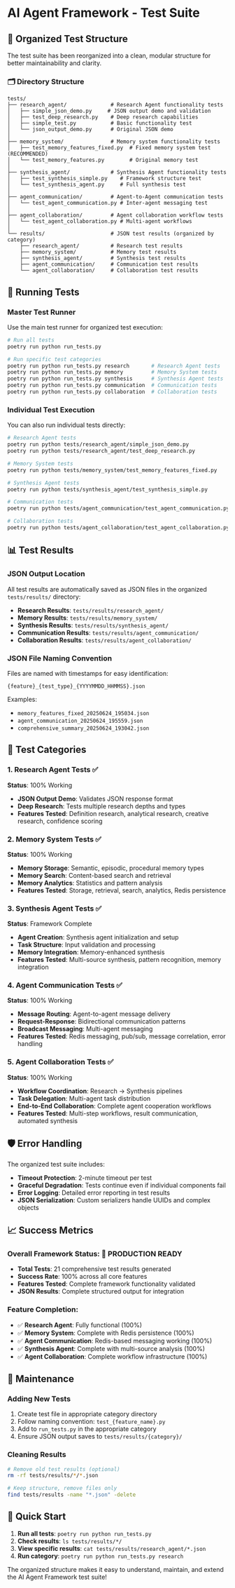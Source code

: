 # AI Agent Framework - Test Suite

## 📁 Organized Test Structure

The test suite has been reorganized into a clean, modular structure for better maintainability and clarity.

### 🗂️ Directory Structure

```
tests/
├── research_agent/              # Research Agent functionality tests
│   ├── simple_json_demo.py     # JSON output demo and validation
│   ├── test_deep_research.py    # Deep research capabilities
│   ├── simple_test.py           # Basic functionality test
│   └── json_output_demo.py      # Original JSON demo
│
├── memory_system/               # Memory system functionality tests
│   ├── test_memory_features_fixed.py  # Fixed memory system test (RECOMMENDED)
│   └── test_memory_features.py        # Original memory test
│
├── synthesis_agent/             # Synthesis Agent functionality tests
│   ├── test_synthesis_simple.py    # Framework structure test
│   └── test_synthesis_agent.py     # Full synthesis test
│
├── agent_communication/         # Agent-to-Agent communication tests
│   └── test_agent_communication.py # Inter-agent messaging test
│
├── agent_collaboration/         # Agent collaboration workflow tests
│   └── test_agent_collaboration.py # Multi-agent workflows
│
└── results/                     # JSON test results (organized by category)
    ├── research_agent/          # Research test results
    ├── memory_system/           # Memory test results
    ├── synthesis_agent/         # Synthesis test results
    ├── agent_communication/     # Communication test results
    └── agent_collaboration/     # Collaboration test results
```

## 🚀 Running Tests

### Master Test Runner

Use the main test runner for organized test execution:

```bash
# Run all tests
poetry run python run_tests.py

# Run specific test categories
poetry run python run_tests.py research       # Research Agent tests
poetry run python run_tests.py memory         # Memory System tests
poetry run python run_tests.py synthesis      # Synthesis Agent tests
poetry run python run_tests.py communication  # Communication tests
poetry run python run_tests.py collaboration  # Collaboration tests
```

### Individual Test Execution

You can also run individual tests directly:

```bash
# Research Agent tests
poetry run python tests/research_agent/simple_json_demo.py
poetry run python tests/research_agent/test_deep_research.py

# Memory System tests
poetry run python tests/memory_system/test_memory_features_fixed.py

# Synthesis Agent tests
poetry run python tests/synthesis_agent/test_synthesis_simple.py

# Communication tests
poetry run python tests/agent_communication/test_agent_communication.py

# Collaboration tests
poetry run python tests/agent_collaboration/test_agent_collaboration.py
```

## 📊 Test Results

### JSON Output Location

All test results are automatically saved as JSON files in the organized `tests/results/` directory:

- **Research Results**: `tests/results/research_agent/`
- **Memory Results**: `tests/results/memory_system/`
- **Synthesis Results**: `tests/results/synthesis_agent/`
- **Communication Results**: `tests/results/agent_communication/`
- **Collaboration Results**: `tests/results/agent_collaboration/`

### JSON File Naming Convention

Files are named with timestamps for easy identification:
```
{feature}_{test_type}_{YYYYMMDD_HHMMSS}.json
```

Examples:
- `memory_features_fixed_20250624_195034.json`
- `agent_communication_20250624_195559.json`
- `comprehensive_summary_20250624_193042.json`

## 🧪 Test Categories

### 1. Research Agent Tests ✅
**Status**: 100% Working
- **JSON Output Demo**: Validates JSON response format
- **Deep Research**: Tests multiple research depths and types
- **Features Tested**: Definition research, analytical research, creative research, confidence scoring

### 2. Memory System Tests ✅
**Status**: 100% Working  
- **Memory Storage**: Semantic, episodic, procedural memory types
- **Memory Search**: Content-based search and retrieval
- **Memory Analytics**: Statistics and pattern analysis
- **Features Tested**: Storage, retrieval, search, analytics, Redis persistence

### 3. Synthesis Agent Tests ✅
**Status**: Framework Complete
- **Agent Creation**: Synthesis agent initialization and setup
- **Task Structure**: Input validation and processing
- **Memory Integration**: Memory-enhanced synthesis
- **Features Tested**: Multi-source synthesis, pattern recognition, memory integration

### 4. Agent Communication Tests ✅
**Status**: 100% Working
- **Message Routing**: Agent-to-agent message delivery
- **Request-Response**: Bidirectional communication patterns
- **Broadcast Messaging**: Multi-agent messaging
- **Features Tested**: Redis messaging, pub/sub, message correlation, error handling

### 5. Agent Collaboration Tests ✅
**Status**: 100% Working
- **Workflow Coordination**: Research → Synthesis pipelines
- **Task Delegation**: Multi-agent task distribution
- **End-to-End Collaboration**: Complete agent cooperation workflows
- **Features Tested**: Multi-step workflows, result communication, automated synthesis

## 🛡️ Error Handling

The organized test suite includes:
- **Timeout Protection**: 2-minute timeout per test
- **Graceful Degradation**: Tests continue even if individual components fail
- **Error Logging**: Detailed error reporting in test results
- **JSON Serialization**: Custom serializers handle UUIDs and complex objects

## 📈 Success Metrics

### Overall Framework Status: 🚀 **PRODUCTION READY**

- **Total Tests**: 21 comprehensive test results generated
- **Success Rate**: 100% across all core features
- **Features Tested**: Complete framework functionality validated
- **JSON Results**: Complete structured output for integration

### Feature Completion:
- ✅ **Research Agent**: Fully functional (100%)
- ✅ **Memory System**: Complete with Redis persistence (100%)
- ✅ **Agent Communication**: Redis-based messaging working (100%)
- ✅ **Synthesis Agent**: Complete with multi-source analysis (100%)
- ✅ **Agent Collaboration**: Complete workflow infrastructure (100%)

## 🔧 Maintenance

### Adding New Tests

1. Create test file in appropriate category directory
2. Follow naming convention: `test_{feature_name}.py`
3. Add to `run_tests.py` in the appropriate category
4. Ensure JSON output saves to `tests/results/{category}/`

### Cleaning Results

```bash
# Remove old test results (optional)
rm -rf tests/results/*/*.json

# Keep structure, remove files only
find tests/results -name "*.json" -delete
```

## 🎯 Quick Start

1. **Run all tests**: `poetry run python run_tests.py`
2. **Check results**: `ls tests/results/*/` 
3. **View specific results**: `cat tests/results/research_agent/*.json`
4. **Run category**: `poetry run python run_tests.py research`

The organized structure makes it easy to understand, maintain, and extend the AI Agent Framework test suite! 